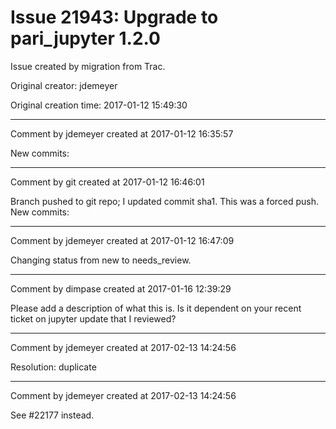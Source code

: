 # Issue 21943: Upgrade to pari_jupyter 1.2.0

Issue created by migration from Trac.

Original creator: jdemeyer

Original creation time: 2017-01-12 15:49:30




---

Comment by jdemeyer created at 2017-01-12 16:35:57

New commits:


---

Comment by git created at 2017-01-12 16:46:01

Branch pushed to git repo; I updated commit sha1. This was a forced push. New commits:


---

Comment by jdemeyer created at 2017-01-12 16:47:09

Changing status from new to needs_review.


---

Comment by dimpase created at 2017-01-16 12:39:29

Please add a description of what this is. Is it dependent on your recent ticket on jupyter update that I reviewed?


---

Comment by jdemeyer created at 2017-02-13 14:24:56

Resolution: duplicate


---

Comment by jdemeyer created at 2017-02-13 14:24:56

See #22177 instead.
